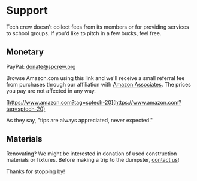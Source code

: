 <!-- title: Support -->
<!-- categories: pages -->
<!-- tags: support,donation -->
<!-- published: 2021-10-01T17:30:00-05:00 -->
<!-- updated: 2021-10-08T07:25:00-05:00 -->
<!-- summary: Never expectated but always appreciated. -->

# Support

Tech crew doesn't collect fees from its members or for providing services to school groups. If you'd like to pitch in a few bucks, feel free.

## Monetary

PayPal: donate@spcrew.org

Browse Amazon.com using this link and we'll receive a small referral fee from purchases through our affiliation with [Amazon Associates](https://affiliate-program.amazon.com/). The prices you pay are not affected in any way.

[https://www.amazon.com?tag=sptech-20](https://www.amazon.com?tag=sptech-20)

As they say, "tips are always appreciated, never expected."

## Materials

Renovating? We might be interested in donation of used construction materials or fixtures. Before making a trip to the dumpster, [contact us](contact.html)!

Thanks for stopping by!

<!-- EOF -->
